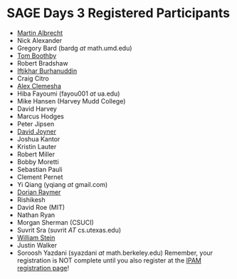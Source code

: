 

# SAGE Days 3 Registered Participants

* <a href="/MartinAlbrecht">Martin Albrecht</a> 
* Nick Alexander 
* Gregory Bard (bardg _at_ math.umd.edu) 
* <a href="/TomBoothby">Tom Boothby</a>  
* Robert Bradshaw 
* <a href="/IftikharBurhanuddin">Iftikhar Burhanuddin</a>   
* Craig Citro 
* <a href="/AlexClemesha">Alex Clemesha</a> 
* Hiba Fayoumi (fayou001 _at_ ua.edu)  
* Mike Hansen (Harvey Mudd College) 
* David Harvey 
* Marcus Hodges 
* Peter Jipsen 
* <a href="/David_Joyner">David Joyner</a> 
* Joshua Kantor 
* Kristin Lauter 
* Robert Miller 
* Bobby Moretti 
* Sebastian Pauli 
* Clement Pernet 
* Yi Qiang (yqiang _at_ gmail.com) 
* <a href="/dmr">Dorian Raymer</a> 
* Rishikesh 
* David Roe (MIT) 
* Nathan Ryan 
* Morgan Sherman (CSUCI) 
* Suvrit Sra (suvrit _AT_ cs.utexas.edu) 
* <a href="/WilliamStein">William Stein</a> 
* Justin Walker 
* Soroosh Yazdani (syazdani _at_ math.berkeley.edu) 
Remember, your registration is NOT complete until you also register at the  <a class="https" href="https://www.ipam.ucla.edu/elements/choose.aspx?pc=sage2007">IPAM registration page</a>! 
